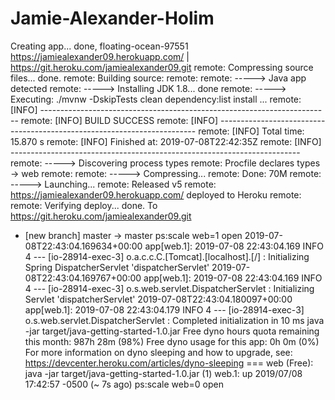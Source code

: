 # Jamie-Alexander-Holim
Creating app... done, floating-ocean-97551
https://jamiealexander09.herokuapp.com/ | https://git.heroku.com/jamiealexander09.git
remote: Compressing source files... done.
remote: Building source:
remote:
remote: -----> Java app detected
remote: -----> Installing JDK 1.8... done
remote: -----> Executing: ./mvnw -DskipTests clean dependency:list install
...
remote:        [INFO] ------------------------------------------------------------------------
remote:        [INFO] BUILD SUCCESS
remote:        [INFO] ------------------------------------------------------------------------
remote:        [INFO] Total time:  15.870 s
remote:        [INFO] Finished at: 2019-07-08T22:42:35Z
remote:        [INFO] ------------------------------------------------------------------------
remote: -----> Discovering process types
remote:        Procfile declares types -> web
remote:
remote: -----> Compressing...
remote:        Done: 70M
remote: -----> Launching...
remote:        Released v5
remote:        https://jamiealexander09.herokuapp.com/ deployed to Heroku
remote:
remote: Verifying deploy... done.
To https://git.heroku.com/jamiealexander09.git
 * [new branch]      master -> master
ps:scale web=1
open
2019-07-08T22:43:04.169634+00:00 app[web.1]: 2019-07-08 22:43:04.169  INFO 4 --- [io-28914-exec-3] o.a.c.c.C.[Tomcat].[localhost].[/]       : Initializing Spring DispatcherServlet 'dispatcherServlet'
2019-07-08T22:43:04.169767+00:00 app[web.1]: 2019-07-08 22:43:04.169  INFO 4 --- [io-28914-exec-3] o.s.web.servlet.DispatcherServlet        : Initializing Servlet 'dispatcherServlet'
2019-07-08T22:43:04.180097+00:00 app[web.1]: 2019-07-08 22:43:04.179  INFO 4 --- [io-28914-exec-3] o.s.web.servlet.DispatcherServlet        : Completed initialization in 10 ms
java -jar target/java-getting-started-1.0.jar
Free dyno hours quota remaining this month: 987h 28m (98%)
Free dyno usage for this app: 0h 0m (0%)
For more information on dyno sleeping and how to upgrade, see:
https://devcenter.heroku.com/articles/dyno-sleeping
=== web (Free): java -jar target/java-getting-started-1.0.jar (1)
web.1: up 2019/07/08 17:42:57 -0500 (~ 7s ago)
ps:scale web=0
open
